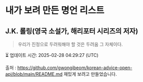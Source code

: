 # 내가 보려 만든 명언 리스트

##  J.K. 롤링(영국 소설가, 해리포터 시리즈의 저자)
> 우리가 진정으로 두려워해야 할 것은 두려움 그 자체이다.


⏳ 업데이트 시간: 2025-02-28 04:29:27 (UTC)

출처 : https://github.com/gwongibeom/korean-advice-open-api/blob/main/README.md
재밌게 보려고 만들었습니다.
